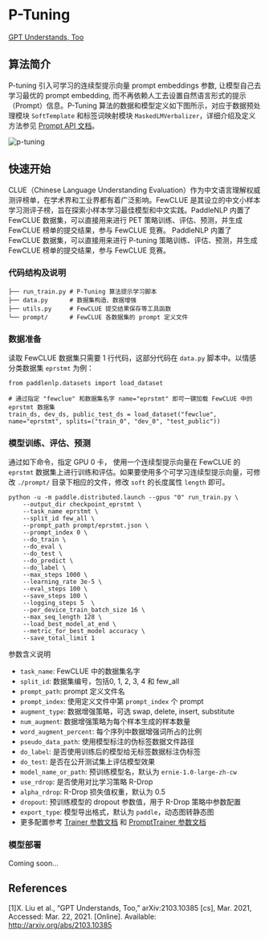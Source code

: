 # P-Tuning

[GPT Understands, Too](https://arxiv.org/pdf/2103.10385.pdf)

## 算法简介

P-tuning 引入可学习的连续型提示向量 prompt embeddings 参数, 让模型自己去学习最优的 prompt embedding, 而不再依赖人工去设置自然语言形式的提示（Prompt）信息。P-Tuning 算法的数据和模型定义如下图所示，对应于数据预处理模块 `SoftTemplate` 和标签词映射模块 `MaskedLMVerbalizer`，详细介绍及定义方法参见 [Prompt API 文档](https://github.com/PaddlePaddle/PaddleNLP/blob/develop/docs/advanced_guide/prompt.md)。

![p-tuning](https://user-images.githubusercontent.com/25607475/204214359-3036c6c6-f101-4a5f-958c-abe0e40c243a.png)


## 快速开始

CLUE（Chinese Language Understanding Evaluation）作为中文语言理解权威测评榜单，在学术界和工业界都有着广泛影响。FewCLUE 是其设立的中文小样本学习测评子榜，旨在探索小样本学习最佳模型和中文实践。PaddleNLP 内置了 FewCLUE 数据集，可以直接用来进行 PET 策略训练、评估、预测，并生成 FewCLUE 榜单的提交结果，参与 FewCLUE 竞赛。
PaddleNLP 内置了 FewCLUE 数据集，可以直接用来进行 P-tuning 策略训练、评估、预测，并生成 FewCLUE 榜单的提交结果，参与 FewCLUE 竞赛。

### 代码结构及说明
```
├── run_train.py # P-Tuning 算法提示学习脚本
├── data.py      # 数据集构造、数据增强
├── utils.py     # FewCLUE 提交结果保存等工具函数
└── prompt/      # FewCLUE 各数据集的 prompt 定义文件
```

###  数据准备

读取 FewCLUE 数据集只需要 1 行代码，这部分代码在 `data.py` 脚本中。以情感分类数据集 `eprstmt` 为例：
```
from paddlenlp.datasets import load_dataset

# 通过指定 "fewclue" 和数据集名字 name="eprstmt" 即可一键加载 FewCLUE 中的 eprstmt 数据集
train_ds, dev_ds, public_test_ds = load_dataset("fewclue", name="eprstmt", splits=("train_0", "dev_0", "test_public"))
```

### 模型训练、评估、预测

通过如下命令，指定 GPU 0 卡， 使用一个连续型提示向量在 FewCLUE 的 `eprstmt` 数据集上进行训练和评估。如果要使用多个可学习连续型提示向量，可修改 `./prompt/` 目录下相应的文件，修改 `soft` 的长度属性 `length` 即可。
```
python -u -m paddle.distributed.launch --gpus "0" run_train.py \
    --output_dir checkpoint_eprstmt \
    --task_name eprstmt \
    --split_id few_all \
    --prompt_path prompt/eprstmt.json \
    --prompt_index 0 \
    --do_train \
    --do_eval \
    --do_test \
    --do_predict \
    --do_label \
    --max_steps 1000 \
    --learning_rate 3e-5 \
    --eval_steps 100 \
    --save_steps 100 \
    --logging_steps 5  \
    --per_device_train_batch_size 16 \
    --max_seq_length 128 \
    --load_best_model_at_end \
    --metric_for_best_model accuracy \
    --save_total_limit 1
```

参数含义说明
- `task_name`: FewCLUE 中的数据集名字
- `split_id`: 数据集编号，包括0, 1, 2, 3, 4 和 few_all
- `prompt_path`: prompt 定义文件名
- `prompt_index`: 使用定义文件中第 `prompt_index` 个 prompt
- `augment_type`: 数据增强策略，可选 swap, delete, insert, substitute
- `num_augment`: 数据增强策略为每个样本生成的样本数量
- `word_augment_percent`: 每个序列中数据增强词所占的比例
- `pseudo_data_path`: 使用模型标注的伪标签数据文件路径
- `do_label`: 是否使用训练后的模型给无标签数据标注伪标签
- `do_test`: 是否在公开测试集上评估模型效果
- `model_name_or_path`: 预训练模型名，默认为 `ernie-1.0-large-zh-cw`
- `use_rdrop`: 是否使用对比学习策略 R-Drop
- `alpha_rdrop`: R-Drop 损失值权重，默认为 0.5
- `dropout`: 预训练模型的 dropout 参数值，用于 R-Drop 策略中参数配置
- `export_type`: 模型导出格式，默认为 `paddle`，动态图转静态图
- 更多配置参考 [Trainer 参数文档](https://github.com/PaddlePaddle/PaddleNLP/blob/develop/docs/trainer.md#trainingarguments-%E5%8F%82%E6%95%B0%E4%BB%8B%E7%BB%8D) 和 [PromptTrainer 参数文档](https://github.com/PaddlePaddle/PaddleNLP/blob/develop/docs/advanced_guide/prompt.md#prompttrainer%E5%8F%82%E6%95%B0%E5%88%97%E8%A1%A8)

### 模型部署

Coming soon...

## References
[1]X. Liu et al., “GPT Understands, Too,” arXiv:2103.10385 [cs], Mar. 2021, Accessed: Mar. 22, 2021. [Online]. Available: http://arxiv.org/abs/2103.10385
